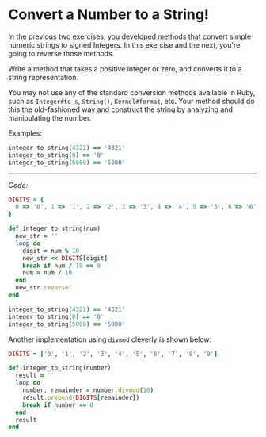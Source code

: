 # Convert a Number to a String!

In the previous two exercises, you developed methods that convert simple numeric strings to signed Integers. In this exercise and the next, you're going to reverse those methods.

Write a method that takes a positive integer or zero, and converts it to a string representation.

You may not use any of the standard conversion methods available in Ruby, such as `Integer#to_s`, `String()`, `Kernel#format`, etc. Your method should do this the old-fashioned way and construct the string by analyzing and manipulating the number.

Examples:

```ruby
integer_to_string(4321) == '4321'
integer_to_string(0) == '0'
integer_to_string(5000) == '5000'
```

---

*Code:*

```ruby
DIGITS = {
  0 => '0', 1 => '1', 2 => '2', 3 => '3', 4 => '4', 5 => '5', 6 => '6', 7 => '7', 8 => '8', 9 => '9'
}

def integer_to_string(num)
  new_str = ''
  loop do
    digit = num % 10
    new_str << DIGITS[digit]
    break if num / 10 == 0
    num = num / 10
  end
  new_str.reverse!
end

integer_to_string(4321) == '4321'
integer_to_string(0) == '0'
integer_to_string(5000) == '5000'
```

Another implementation using `divmod` cleverly is shown below:

```ruby
DIGITS = ['0', '1', '2', '3', '4', '5', '6', '7', '8', '9']

def integer_to_string(number)
  result = ''
  loop do
    number, remainder = number.divmod(10)
    result.prepend(DIGITS[remainder])
    break if number == 0
  end
  result
end
```

